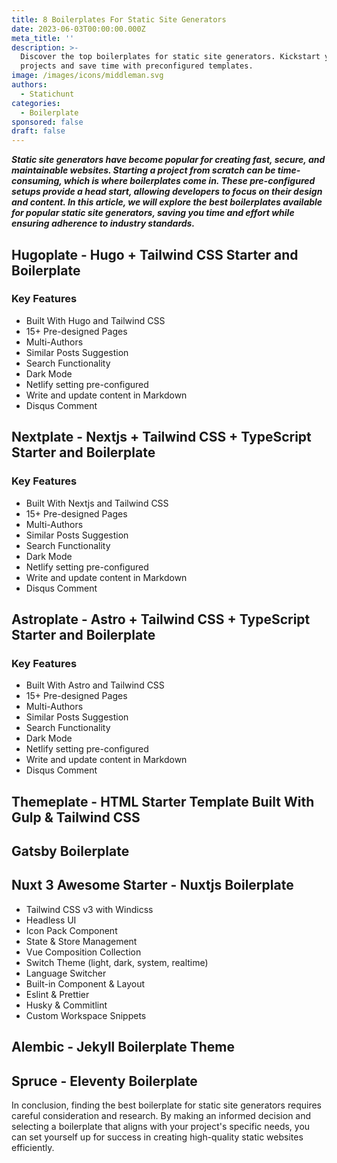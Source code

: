 ```yaml
---
title: 8 Boilerplates For Static Site Generators
date: 2023-06-03T00:00:00.000Z
meta_title: ''
description: >-
  Discover the top boilerplates for static site generators. Kickstart your
  projects and save time with preconfigured templates.
image: /images/icons/middleman.svg
authors:
  - Statichunt
categories:
  - Boilerplate
sponsored: false
draft: false
---
```

***Static site generators have become popular for creating fast, secure, and maintainable websites. Starting a project from scratch can be time-consuming, which is where boilerplates come in. These pre-configured setups provide a head start, allowing developers to focus on their design and content. In this article, we will explore the best boilerplates available for popular static site generators, saving you time and effort while ensuring adherence to industry standards.***

## Hugoplate - Hugo + Tailwind CSS Starter and Boilerplate

<Mockup src="/blog/hugoplate.png" alt="hugoplate hugo boilerplate" />

### Key Features

* Built With Hugo and Tailwind CSS
* 15+ Pre-designed Pages
* Multi-Authors
* Similar Posts Suggestion
* Search Functionality
* Dark Mode
* Netlify setting pre-configured
* Write and update content in Markdown
* Disqus Comment

<Download href="https://statichunt.com/themes/hugo-hugoplate" />

<Demo href="https://hugoplate.netlify.app/" />

## Nextplate - Nextjs + Tailwind CSS + TypeScript Starter and Boilerplate

<Mockup src="/blog/nextplate.png" alt="nextplate nextjs boilerplate" />

### Key Features

* Built With Nextjs and Tailwind CSS
* 15+ Pre-designed Pages
* Multi-Authors
* Similar Posts Suggestion
* Search Functionality
* Dark Mode
* Netlify setting pre-configured
* Write and update content in Markdown
* Disqus Comment

<Download href="https://statichunt.com/themes/nextjs-nextplate" />

<Demo href="https://nextplate.netlify.app/" />

## Astroplate - Astro + Tailwind CSS + TypeScript Starter and Boilerplate

<Mockup src="/blog/astroplate.png" alt="astro boilerplate" />

### Key Features

* Built With Astro and Tailwind CSS
* 15+ Pre-designed Pages
* Multi-Authors
* Similar Posts Suggestion
* Search Functionality
* Dark Mode
* Netlify setting pre-configured
* Write and update content in Markdown
* Disqus Comment

<Download href="https://statichunt.com/themes/astro-astroplate" />

<Demo href="https://astroplate.netlify.app/" />

## Themeplate - HTML Starter Template Built With Gulp & Tailwind CSS

<Mockup src="/blog/themeplate.png" alt="themeplate gulp boilerplate" />

<Download href="https://github.com/zeon-studio/themeplate" />

<Demo href="https://themeplate.netlify.app/" />

## Gatsby Boilerplate

<Mockup src="/blog/gatsby-boilerplate.png" alt="gatsby Boilerplate" />

<Download href="https://github.com/diegonvs/gatsby-boilerplate" />

<Demo href="https://gatsbyboilerplate.netlify.app/" />

## Nuxt 3 Awesome Starter - Nuxtjs Boilerplate

<Mockup src="/blog/awesome-starter.png" alt="nuxtjs Boilerplate" />

* Tailwind CSS v3 with Windicss
* Headless UI
* Icon Pack Component
* State & Store Management
* Vue Composition Collection
* Switch Theme (light, dark, system, realtime)
* Language Switcher
* Built-in Component & Layout
* Eslint & Prettier
* Husky & Commitlint
* Custom Workspace Snippets

<Download href="https://github.com/viandwi24/nuxt3-awesome-starter" />

<Demo href="https://nuxt3-awesome-starter.vercel.app/" />

## Alembic - Jekyll Boilerplate Theme

<Mockup src="/blog/alembic.png" alt="alembic jekyll Boilerplate" />

<Download href="https://github.com/daviddarnes/alembic" />

<Demo href="https://alembic.darn.es/" />

## Spruce - Eleventy Boilerplate

<Mockup src="/blog/spruce.png" alt="spruce eleventy Boilerplate" />

<Download href="https://github.com/conedevelopment/sprucecss-eleventy-starter" />

<Demo href="https://eleventy-starter.sprucecss.com/" />

In conclusion, finding the best boilerplate for static site generators requires careful consideration and research. By making an informed decision and selecting a boilerplate that aligns with your project's specific needs, you can set yourself up for success in creating high-quality static websites efficiently.
